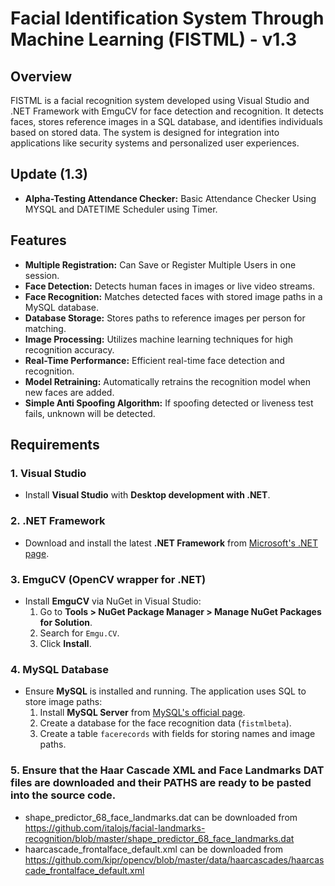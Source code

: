 # Facial Identification System Through Machine Learning (FISTML) - v1.3

## Overview

FISTML is a facial recognition system developed using Visual Studio and .NET Framework with EmguCV for face detection and recognition. It detects faces, stores reference images in a SQL database, and identifies individuals based on stored data. The system is designed for integration into applications like security systems and personalized user experiences.
## Update (1.3)
- **Alpha-Testing Attendance Checker:** Basic Attendance Checker Using MYSQL and DATETIME Scheduler using Timer.
  
## Features
- **Multiple Registration:** Can Save or Register Multiple Users in one session.
- **Face Detection:** Detects human faces in images or live video streams.
- **Face Recognition:** Matches detected faces with stored image paths in a MySQL database.
- **Database Storage:** Stores paths to reference images per person for matching.
- **Image Processing:** Utilizes machine learning techniques for high recognition accuracy.
- **Real-Time Performance:** Efficient real-time face detection and recognition.
- **Model Retraining:** Automatically retrains the recognition model when new faces are added.
- **Simple Anti Spoofing Algorithm:** If spoofing detected or liveness test fails, unknown will be detected.


## Requirements

### 1. Visual Studio
- Install **Visual Studio** with **Desktop development with .NET**.

### 2. .NET Framework
- Download and install the latest **.NET Framework** from [Microsoft's .NET page](https://dotnet.microsoft.com/download).

### 3. EmguCV (OpenCV wrapper for .NET)
- Install **EmguCV** via NuGet in Visual Studio:
  1. Go to **Tools > NuGet Package Manager > Manage NuGet Packages for Solution**.
  2. Search for `Emgu.CV`.
  3. Click **Install**.

### 4. MySQL Database
- Ensure **MySQL** is installed and running. The application uses SQL to store image paths:
  1. Install **MySQL Server** from [MySQL's official page](https://dev.mysql.com/downloads/mysql/).
  2. Create a database for the face recognition data (`fistmlbeta`).
  3. Create a table `facerecords` with fields for storing names and image paths.

### 5. Ensure that the Haar Cascade XML and Face Landmarks DAT files are downloaded and their PATHS are ready to be pasted into the source code.
- shape_predictor_68_face_landmarks.dat can be downloaded from https://github.com/italojs/facial-landmarks-recognition/blob/master/shape_predictor_68_face_landmarks.dat
- haarcascade_frontalface_default.xml can be downloaded from https://github.com/kipr/opencv/blob/master/data/haarcascades/haarcascade_frontalface_default.xml
